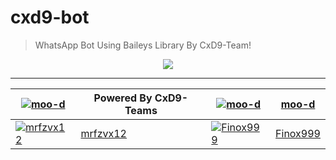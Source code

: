 # cxd9-bot
> WhatsApp Bot Using Baileys Library By CxD9-Team!

<p align="center">
  <a href="https://github.com/CxD9-Teams">
    <img src="https://github.com/cxd9-Teams.png?size=100">
  </a>
</p>

***

[![moo-d](https://github.com/CxD9-Teams.png?size=100)](https://github.com/CxD9-Teams) | Powered By CxD9-Teams | [![moo-d](https://github.com/moo-d.png?size=100)](https://github.com/moo-d) | [moo-d](https://github.com/moo-d)
----|----|----|----|
[![mrfzvx12](https://github.com/mrfzvx12.png?size=100)](https://github.com/mrfzvx12) | [mrfzvx12](https://github.com/mrfzvx12) | [![Finox999](https://github.com/Finox999.png?size=100)](https://github.com/Finox999) | [Finox999](https://github.com/Finox999)